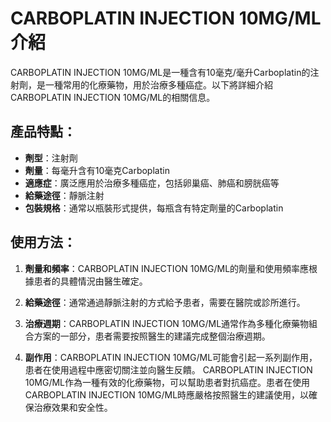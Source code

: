 # CARBOPLATIN INJECTION 10MG/ML介紹
CARBOPLATIN INJECTION 10MG/ML是一種含有10毫克/毫升Carboplatin的注射劑，是一種常用的化療藥物，用於治療多種癌症。以下將詳細介紹CARBOPLATIN INJECTION 10MG/ML的相關信息。
## 產品特點：
- **劑型**：注射劑
- **劑量**：每毫升含有10毫克Carboplatin
- **適應症**：廣泛應用於治療多種癌症，包括卵巢癌、肺癌和膀胱癌等
- **給藥途徑**：靜脈注射
- **包裝規格**：通常以瓶裝形式提供，每瓶含有特定劑量的Carboplatin
## 使用方法：
1. **劑量和頻率**：CARBOPLATIN INJECTION 10MG/ML的劑量和使用頻率應根據患者的具體情況由醫生確定。
   
2. **給藥途徑**：通常通過靜脈注射的方式給予患者，需要在醫院或診所進行。
3. **治療週期**：CARBOPLATIN INJECTION 10MG/ML通常作為多種化療藥物組合方案的一部分，患者需要按照醫生的建議完成整個治療週期。
4. **副作用**：CARBOPLATIN INJECTION 10MG/ML可能會引起一系列副作用，患者在使用過程中應密切關注並向醫生反饋。
CARBOPLATIN INJECTION 10MG/ML作為一種有效的化療藥物，可以幫助患者對抗癌症。患者在使用CARBOPLATIN INJECTION 10MG/ML時應嚴格按照醫生的建議使用，以確保治療效果和安全性。